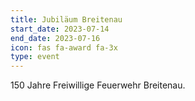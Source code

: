 ```yaml
---
title: Jubiläum Breitenau
start_date: 2023-07-14
end_date: 2023-07-16
icon: fas fa-award fa-3x
type: event
---
```

150 Jahre Freiwillige Feuerwehr Breitenau.